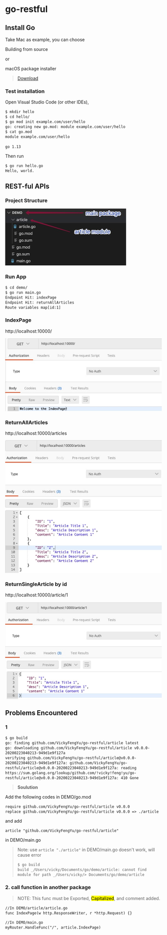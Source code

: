 
go-restful
===================


## <i class="icon-file"></i> Install Go

Take Mac as example, you can choose 

Building from source

or

macOS package installer


> [Download](https://golang.org/dl/)



### <i class="icon-file"></i> Test installation

Open Visual Studio Code (or other IDEs), 

```
$ mkdir hello
$ cd hello/
$ go mod init example.com/user/hello
go: creating new go.mod: module example.com/user/hello
$ cat go.mod
module example.com/user/hello

go 1.13
```

Then run

```
$ go run hello.go
Hello, world.
```

## <i class="icon-file"></i> REST-ful APIs


### <i class="icon-file"></i>  Project Structure

![enter image description here](https://github.com/VickyFengYu/go-restful/blob/master/image/project-structure.jpg?raw=true)


### <i class="icon-file"></i>  Run App

```
$ cd demo/
$ go run main.go
Endpoint Hit: indexPage
Endpoint Hit: returnAllArticles
Route variables map[id:1]

```

### <i class="icon-file"></i> IndexPage

http://localhost:10000/

![enter image description here](https://github.com/VickyFengYu/go-restful/blob/master/image/index-page.jpg?raw=true)



### <i class="icon-file"></i> ReturnAllArticles

http://localhost:10000/articles

![enter image description here](https://github.com/VickyFengYu/go-restful/blob/master/image/all-articles.jpg?raw=true)


### <i class="icon-file"></i> ReturnSingleArticle by id

http://localhost:10000/article/1

![enter image description here](https://github.com/VickyFengYu/go-restful/blob/master/image/query-by-id.jpg?raw=true)



## <i class="icon-file"></i> Problems Encountered

### <i class="icon-file"></i>  1

```
$ go build
go: finding github.com/VickyFengYu/go-restful/article latest
go: downloading github.com/VickyFengYu/go-restful/article v0.0.0-20200223040213-949d1e9f127a
verifying github.com/VickyFengYu/go-restful/article@v0.0.0-20200223040213-949d1e9f127a: github.com/VickyFengYu/go-restful/article@v0.0.0-20200223040213-949d1e9f127a: reading https://sum.golang.org/lookup/github.com/!vicky!feng!yu/go-restful/article@v0.0.0-20200223040213-949d1e9f127a: 410 Gone
```

> **Soulution**

Add the following codes in DEMO/go.mod

```
require github.com/VickyFengYu/go-restful/article v0.0.0
replace github.com/VickyFengYu/go-restful/article v0.0.0 => ./article
```

and add 

```
article "github.com/VickyFengYu/go-restful/article"

```

in DEMO/main.go

> Note: use  ```article "./article"``` in DEMO/main.go doesn't work, will cause error
>
> ```
> $ go build
> build _/Users/vicky/Documents/go/demo/article: cannot find module for path _/Users/vicky/> Documents/go/demo/article
> ```


### <i class="icon-file"></i>  2. call function in another package


> NOTE: This func must be Exported, <MARK>Capitalized</MARK>, and comment added.


```
//In DEMO/article/article.go
func IndexPage(w http.ResponseWriter, r *http.Request) {}

```

```
//In DEMO/main.go
myRouter.HandleFunc("/", article.IndexPage)

```


